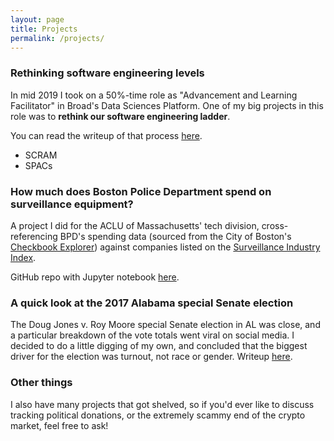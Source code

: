 ```yaml
---
layout: page
title: Projects
permalink: /projects/
---
```


### Rethinking software engineering levels

In mid 2019 I took on a 50%-time role as "Advancement and Learning Facilitator" in Broad's Data Sciences Platform. One of my big projects in this role was to **rethink our software engineering ladder**.

You can read the writeup of that process [here](/levels).

* SCRAM
* SPACs

### How much does Boston Police Department spend on surveillance equipment?

A project I did for the ACLU of Massachusetts' tech division, cross-referencing BPD's spending data (sourced from the City of Boston's [Checkbook Explorer](https://spending.data.boston.gov/)) against companies listed on the [Surveillance Industry Index](https://sii.transparencytoolkit.org/).

GitHub repo with Jupyter notebook [here](https://github.com/helgridly/bpd-sii).

### A quick look at the 2017 Alabama special Senate election

The Doug Jones v. Roy Moore special Senate election in AL was close, and a particular breakdown of the vote totals went viral on social media. I decided to do a little digging of my own, and concluded that the biggest driver for the election was turnout, not race or gender. Writeup [here](https://docs.google.com/document/d/1eMpj1ZRfNhrW7pOCyq7jdnYA6_WT508jIT3Ku4TRr0U/edit#).

### Other things

I also have many projects that got shelved, so if you'd ever like to discuss tracking political donations, or the extremely scammy end of the crypto market, feel free to ask!
